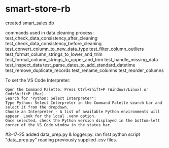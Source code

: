 # smart-store-rb
created smart_sales.db


commands used in data cleaning process:
test_check_data_consistency_after_cleaning
test_check_data_consistency_before_cleaning
test_convert_column_to_new_data_type
test_filter_column_outliers
test_format_column_strings_to_lower_and_trim
test_format_column_strings_to_upper_and_trim
test_handle_missing_data
test_inspect_data
test_parse_dates_to_add_standard_datetime
test_remove_duplicate_records
test_rename_columns
test_reorder_columns


To set the VS Code Interpreter:

    Open the Command Palette: Press Ctrl+Shift+P (Windows/Linux) or Cmd+Shift+P (Mac).
    Search for "Python: Select Interpreter":
    Type Python: Select Interpreter in the Command Palette search bar and select it from the dropdown.
    Choose an Interpreter - A list of available Python environments will appear. Look for the local .venv option.
    Once selected, check the Python version displayed in the bottom-left corner of the VS Code window in the status bar.
#3-17-25 added data_prep.py & logger.py. ran first python script "data_prep.py" reading previously supplied .csv files. 


